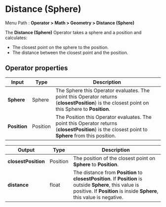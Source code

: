 # Distance (Sphere)

Menu Path : **Operator > Math > Geometry > Distance (Sphere)**

The **Distance (Sphere)** Operator takes a sphere and a position and calculates:

- The closest point on the sphere to the position.
- The distance between the closest point and the position.

## Operator properties

| **Input**    | **Type** | **Description**                                              |
| ------------ | -------- | ------------------------------------------------------------ |
| **Sphere**   | Sphere   | The Sphere this Operator evaluates. The point this Operator returns (**closestPosition**) is the closest point on this Sphere to **Position**. |
| **Position** | Position | The Position this Operator evaluates. The point this Operator returns (**closestPosition**) is the closest point to **Sphere** from this position. |

| **Output**          | **Type** | **Description**                                              |
| ------------------- | -------- | ------------------------------------------------------------ |
| **closestPosition** | Position | The position of the closest point on **Sphere** to **Position**. |
| **distance**        | float    | The distance from **Position** to **closestPosition**. If **Position** is outside **Sphere**, this value is positive. If **Position** is inside **Sphere**, this value is negative. |